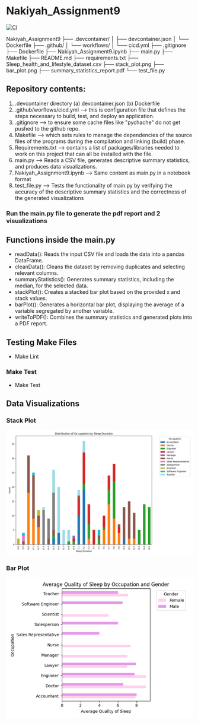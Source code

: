 # Nakiyah_Assignment9

[![CI](https://github.com/Nakiyah24/Nakiyah_Assignment9/actions/workflows/cicd.yml/badge.svg)](https://github.com/Nakiyah24/Nakiyah_Assignment9/actions/workflows/cicd.yml)

Nakiyah_Assignment9
├── .devcontainer/
│   ├── devcontainer.json
│   └── Dockerfile
├── .github/
│   └── workflows/
│       └── cicd.yml
├── .gitignore
├── Dockerfile
├── Nakiyah_Assignment9.ipynb
├── main.py
├── Makefile
├── README.md
├── requirements.txt
├── Sleep_health_and_lifestyle_dataset.csv
├── stack_plot.png
├── bar_plot.png
├── summary_statistics_report.pdf
└── test_file.py

## Repository contents:
1. .devcontainer directory (a) devcontainer.json (b) Dockerfile
2. .github/worflows/cicd.yml --> this is configuration file that defines the steps necessary to build, test, and deploy an application.
3. .gitignore --> to ensure some cache files like "pychache" do not get pushed to the github repo.
4. Makefile --> which sets rules to manage the dependencies of the source files of the programs during the compilation and linking (build) phase.
5. Requirements.txt --> contains a list of packages/libraries needed to work on this project that can all be installed with the file.
6. main.py --> Reads a CSV file, generates descriptive summary statistics, and produces data visualizations.
7. Nakiyah_Assignment9.ipynb --> Same content as main.py in a notebook format
7. test_file.py --> Tests the functionality of main.py by verifying the accuracy of the descriptive summary statistics and the correctness of the generated visualizations
### Run the main.py file to generate the pdf report and 2 visualizations


## Functions inside the main.py
- readData(): Reads the input CSV file and loads the data into a pandas DataFrame.
- cleanData(): Cleans the dataset by removing duplicates and selecting relevant columns.
- summaryStatistics(): Generates summary statistics, including the median, for the selected data.
- stackPlot(): Creates a stacked bar plot based on the provided x and stack values.
- barPlot(): Generates a horizontal bar plot, displaying the average of a variable segregated by another variable.
- writeToPDF(): Combines the summary statistics and generated plots into a PDF report.


## Testing Make Files
- Make Lint

### Make Test
- Make Test

## Data Visualizations
### Stack Plot
![Stack Graph](stack_plot.png)

### Bar Plot
![Bar Graph](bar_plot.png)

